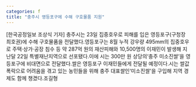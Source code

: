 ```yaml
---
categories: f
title: "충주시 영등포구에 수해 구호물품 지원"
---
```

[한국공정일보 조상식 기자] 충주시는 23일 집중호우로 피해를 입은 영등포구(구청장 최호권)에 수해 구호물품을 전달했다.영등포구는 8월 누적 강우량 495mm의 집중호우로 주택·상가·공장 침수 등 약 287억 원의 재산피해와 10,500명의 이재민이 발생해 지난달 22일 특별재난지역으로 선포됐다.이에 시는 300만 원 상당의‘충주 미소진쌀’을 영등포구에 비대면으로 전달했다.쌀은 영등포구 이재민들에게 전달될 예정이다.시는 쌀값 폭락으로 어려움을 겪고 있는 농민들을 위해 충주 대표쌀인‘미소진쌀’을 구입해 지역 경제도 함께 챙겼다.조길형